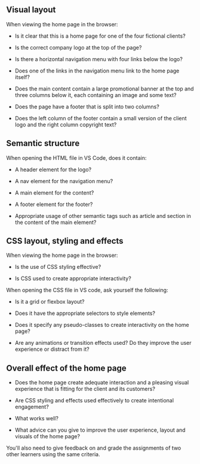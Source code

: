 ## Visual layout

When viewing the home page in the browser:

- Is it clear that this is a home page for one of the four fictional clients?

- Is the correct company logo at the top of the page?

* Is there a horizontal navigation menu with four links below the logo?

* Does one of the links in the navigation menu link to the home page itself?

* Does the main content contain a large promotional banner at the top and three columns below it, each containing an image and some text?

* Does the page have a footer that is split into two columns?

* Does the left column of the footer contain a small version of the client logo and the right column copyright text?

## Semantic structure

When opening the HTML file in VS Code, does it contain:

- A header element for the logo?

- A nav element for the navigation menu?

- A main element for the content?

- A footer element for the footer?

* Appropriate usage of other semantic tags such as article and section in the content of the main element?

## CSS layout, styling and effects

When viewing the home page in the browser:

- Is the use of CSS styling effective?

- Is CSS used to create appropriate interactivity?

When opening the CSS file in VS code, ask yourself the following:

- Is it a grid or flexbox layout?

- Does it have the appropriate selectors to style elements?

- Does it specify any pseudo-classes to create interactivity on the home page?

- Are any animations or transition effects used? Do they improve the user experience or distract from it?

## Overall effect of the home page

- Does the home page create adequate interaction and a pleasing visual experience that is fitting for the client and its customers?

* Are CSS styling and effects used effectively to create intentional engagement?

* What works well?

* What advice can you give to improve the user experience, layout and visuals of the home page?

You'll also need to give feedback on and grade the assignments of two other learners using the same criteria.
